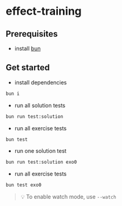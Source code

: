 # effect-training

## Prerequisites

- install [bun](https://bun.sh)

## Get started

- install dependencies

```sh
bun i
```

- run all solution tests

```sh
bun run test:solution
```

- run all exercise tests

```sh
bun test
```

- run one solution test

```sh
bun run test:solution exo0
```

- run all exercise tests

```sh
bun test exo0
```

> 💡 To enable watch mode, use `--watch`
